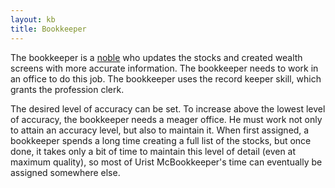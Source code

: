 ```yaml
---
layout: kb
title: Bookkeeper
---
```


The bookkeeper is a [noble](nobles.html) who updates the stocks and created wealth screens with more accurate information. The bookkeeper needs to work in an office to do this job. The bookkeeper uses the record keeper skill, which grants the profession clerk.

The desired level of accuracy can be set. To increase above the lowest level of accuracy, the bookkeeper needs a meager office. He must work not only to attain an accuracy level, but also to maintain it. When first assigned, a bookkeeper spends a long time creating a full list of the stocks, but once done, it takes only a bit of time to maintain this level of detail (even at maximum quality), so most of Urist McBookkeeper's time can eventually be assigned somewhere else.